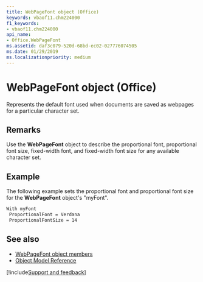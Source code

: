 ```yaml
---
title: WebPageFont object (Office)
keywords: vbaof11.chm224000
f1_keywords:
- vbaof11.chm224000
api_name:
- Office.WebPageFont
ms.assetid: daf3c079-520d-68bd-ec02-027776074505
ms.date: 01/29/2019
ms.localizationpriority: medium
---
```



# WebPageFont object (Office)

Represents the default font used when documents are saved as webpages for a particular character set.


## Remarks

Use the **WebPageFont** object to describe the proportional font, proportional font size, fixed-width font, and fixed-width font size for any available character set.


## Example

The following example sets the proportional font and proportional font size for the **WebPageFont** object's "myFont".


```vb
With myFont 
 ProportionalFont = Verdana 
 ProportionalFontSize = 14
```


## See also

- [WebPageFont object members](overview/Library-Reference/webpagefont-members-office.md)
- [Object Model Reference](overview/Library-Reference/reference-object-library-reference-for-office.md)


[!include[Support and feedback](~/includes/feedback-boilerplate.md)]
